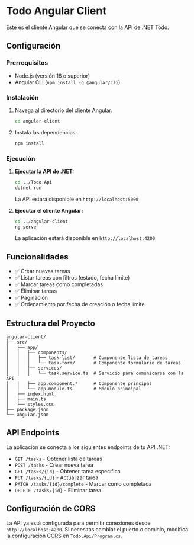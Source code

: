 # Todo Angular Client

Este es el cliente Angular que se conecta con la API de .NET Todo.

## Configuración

### Prerrequisitos
- Node.js (versión 18 o superior)
- Angular CLI (`npm install -g @angular/cli`)

### Instalación
1. Navega al directorio del cliente Angular:
   ```bash
   cd angular-client
   ```

2. Instala las dependencias:
   ```bash
   npm install
   ```

### Ejecución

1. **Ejecutar la API de .NET:**
   ```bash
   cd ../Todo.Api
   dotnet run
   ```
   La API estará disponible en `http://localhost:5000`

2. **Ejecutar el cliente Angular:**
   ```bash
   cd ../angular-client
   ng serve
   ```
   La aplicación estará disponible en `http://localhost:4200`

## Funcionalidades

- ✅ Crear nuevas tareas
- ✅ Listar tareas con filtros (estado, fecha límite)
- ✅ Marcar tareas como completadas
- ✅ Eliminar tareas
- ✅ Paginación
- ✅ Ordenamiento por fecha de creación o fecha límite

## Estructura del Proyecto

```
angular-client/
├── src/
│   ├── app/
│   │   ├── components/
│   │   │   ├── task-list/       # Componente lista de tareas
│   │   │   └── task-form/       # Componente formulario de tareas
│   │   ├── services/
│   │   │   └── task.service.ts  # Servicio para comunicarse con la API
│   │   ├── app.component.*      # Componente principal
│   │   └── app.module.ts        # Módulo principal
│   ├── index.html
│   ├── main.ts
│   └── styles.css
├── package.json
└── angular.json
```

## API Endpoints

La aplicación se conecta a los siguientes endpoints de tu API .NET:

- `GET /tasks` - Obtener lista de tareas
- `POST /tasks` - Crear nueva tarea
- `GET /tasks/{id}` - Obtener tarea específica
- `PUT /tasks/{id}` - Actualizar tarea
- `PATCH /tasks/{id}/complete` - Marcar como completada
- `DELETE /tasks/{id}` - Eliminar tarea

## Configuración de CORS

La API ya está configurada para permitir conexiones desde `http://localhost:4200`.
Si necesitas cambiar el puerto o dominio, modifica la configuración CORS en `Todo.Api/Program.cs`.